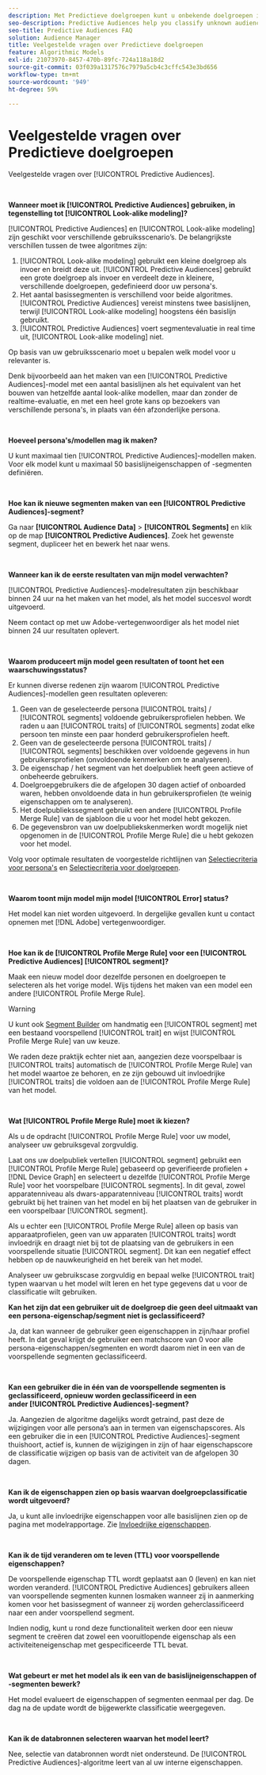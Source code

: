 ```yaml
---
description: Met Predictieve doelgroepen kunt u onbekende doelgroepen in real time indelen in verschillende persona's aan de hand van datawetenschap.
seo-description: Predictive Audiences help you classify unknown audiences into distinct personas in real-time, using data science.
seo-title: Predictive Audiences FAQ
solution: Audience Manager
title: Veelgestelde vragen over Predictieve doelgroepen
feature: Algorithmic Models
exl-id: 21073970-8457-470b-89fc-724a118a18d2
source-git-commit: 03f039a1317576c7979a5cb4c3cffc543e3bd656
workflow-type: tm+mt
source-wordcount: '949'
ht-degree: 59%

---
```


# Veelgestelde vragen over Predictieve doelgroepen

Veelgestelde vragen over [!UICONTROL Predictive Audiences].

 

**Wanneer moet ik [!UICONTROL Predictive Audiences] gebruiken, in tegenstelling tot [!UICONTROL Look-alike modeling]?**

[!UICONTROL Predictive Audiences] en [!UICONTROL Look-alike modeling] zijn geschikt voor verschillende gebruiksscenario’s. De belangrijkste verschillen tussen de twee algoritmes zijn:

1. [!UICONTROL Look-alike modeling] gebruikt een kleine doelgroep als invoer en breidt deze uit. [!UICONTROL Predictive Audiences] gebruikt een grote doelgroep als invoer en verdeelt deze in kleinere, verschillende doelgroepen, gedefinieerd door uw persona&#39;s.
1. Het aantal basissegmenten is verschillend voor beide algoritmes. [!UICONTROL Predictive Audiences] vereist minstens twee basislijnen, terwijl [!UICONTROL Look-alike modeling] hoogstens één basislijn gebruikt.
1. [!UICONTROL Predictive Audiences] voert segmentevaluatie in real time uit, [!UICONTROL Look-alike modeling] niet.

Op basis van uw gebruiksscenario moet u bepalen welk model voor u relevanter is.

Denk bijvoorbeeld aan het maken van een [!UICONTROL Predictive Audiences]-model met een aantal basislijnen als het equivalent van het bouwen van hetzelfde aantal look-alike modellen, maar dan zonder de realtime-evaluatie, en met een heel grote kans op bezoekers van verschillende persona&#39;s, in plaats van één afzonderlijke persona.

 

**Hoeveel persona&#39;s/modellen mag ik maken?**

U kunt maximaal tien [!UICONTROL Predictive Audiences]-modellen maken. Voor elk model kunt u maximaal 50 basislijneigenschappen of -segmenten definiëren.

 

**Hoe kan ik nieuwe segmenten maken van een [!UICONTROL Predictive Audiences]-segment?**

Ga naar **[!UICONTROL Audience Data]** > **[!UICONTROL Segments]** en klik op de map **[!UICONTROL Predictive Audiences]**. Zoek het gewenste segment, dupliceer het en bewerk het naar wens.

 

**Wanneer kan ik de eerste resultaten van mijn model verwachten?**

[!UICONTROL Predictive Audiences]-modelresultaten zijn beschikbaar binnen 24 uur na het maken van het model, als het model succesvol wordt uitgevoerd.

Neem contact op met uw Adobe-vertegenwoordiger als het model niet binnen 24 uur resultaten oplevert.

 

**Waarom produceert mijn model geen resultaten of toont het een waarschuwingsstatus?**

Er kunnen diverse redenen zijn waarom [!UICONTROL Predictive Audiences]-modellen geen resultaten opleveren:

1. Geen van de geselecteerde persona [!UICONTROL traits] / [!UICONTROL segments] voldoende gebruikersprofielen hebben. We raden u aan [!UICONTROL traits] of [!UICONTROL segments] zodat elke persoon ten minste een paar honderd gebruikersprofielen heeft.
1. Geen van de geselecteerde persona [!UICONTROL traits] / [!UICONTROL segments] beschikken over voldoende gegevens in hun gebruikersprofielen (onvoldoende kenmerken om te analyseren).
1. De eigenschap / het segment van het doelpubliek heeft geen actieve of onbeheerde gebruikers.
1. Doelgroepgebruikers die de afgelopen 30 dagen actief of onboarded waren, hebben onvoldoende data in hun gebruikersprofielen (te weinig eigenschappen om te analyseren).
1. Het doelpubliekssegment gebruikt een andere [!UICONTROL Profile Merge Rule] van de sjabloon die u voor het model hebt gekozen.
1. De gegevensbron van uw doelpubliekskenmerken wordt mogelijk niet opgenomen in de [!UICONTROL Profile Merge Rule] die u hebt gekozen voor het model.

Volg voor optimale resultaten de voorgestelde richtlijnen van [Selectiecriteria voor persona&#39;s](../features/algorithmic-models/predictive-audiences.md#selection-personas) en [Selectiecriteria voor doelgroepen](../features/algorithmic-models/predictive-audiences.md#selection-audience).

 

**Waarom toont mijn model mijn model [!UICONTROL Error] status?**

Het model kan niet worden uitgevoerd. In dergelijke gevallen kunt u contact opnemen met [!DNL Adobe] vertegenwoordiger.

 

**Hoe kan ik de [!UICONTROL Profile Merge Rule] voor een [!UICONTROL Predictive Audiences] [!UICONTROL segment]?**

Maak een nieuw model door dezelfde personen en doelgroepen te selecteren als het vorige model. Wijs tijdens het maken van een model een andere [!UICONTROL Profile Merge Rule].

>[!WARNING]
> U kunt ook [Segment Builder](../features/segments/segment-builder.md) om handmatig een [!UICONTROL segment] met een bestaand voorspellend [!UICONTROL trait] en wijst [!UICONTROL Profile Merge Rule] van uw keuze.
> 
> We raden deze praktijk echter niet aan, aangezien deze voorspelbaar is [!UICONTROL traits] automatisch de [!UICONTROL Profile Merge Rule] van het model waartoe ze behoren, en ze zijn gebouwd uit invloedrijke [!UICONTROL traits] die voldoen aan de [!UICONTROL Profile Merge Rule] van het model.

 

**Wat [!UICONTROL Profile Merge Rule] moet ik kiezen?**

Als u de opdracht [!UICONTROL Profile Merge Rule] voor uw model, analyseer uw gebruiksgeval zorgvuldig.

Laat ons uw doelpubliek vertellen [!UICONTROL segment] gebruikt een [!UICONTROL Profile Merge Rule] gebaseerd op geverifieerde profielen + [!DNL Device Graph] en selecteert u dezelfde [!UICONTROL Profile Merge Rule] voor het voorspelbare [!UICONTROL segments]. In dit geval, zowel apparatenniveau als dwars-apparatenniveau [!UICONTROL traits] wordt gebruikt bij het trainen van het model en bij het plaatsen van de gebruiker in een voorspelbaar [!UICONTROL segment].

Als u echter een [!UICONTROL Profile Merge Rule] alleen op basis van apparaatprofielen, geen van uw apparaten [!UICONTROL traits] wordt invloedrijk en draagt niet bij tot de plaatsing van de gebruikers in een voorspellende situatie [!UICONTROL segment]. Dit kan een negatief effect hebben op de nauwkeurigheid en het bereik van het model.

Analyseer uw gebruikscase zorgvuldig en bepaal welke [!UICONTROL trait] typen waarvan u het model wilt leren en het type gegevens dat u voor de classificatie wilt gebruiken.

**Kan het zijn dat een gebruiker uit de doelgroep die geen deel uitmaakt van een persona-eigenschap/segment niet is geclassificeerd?**

Ja, dat kan wanneer de gebruiker geen eigenschappen in zijn/haar profiel heeft. In dat geval krijgt de gebruiker een matchscore van 0 voor alle persona-eigenschappen/segmenten en wordt daarom niet in een van de voorspellende segmenten geclassificeerd.

 

**Kan een gebruiker die in één van de voorspellende segmenten is geclassificeerd, opnieuw worden geclassificeerd in een ander [!UICONTROL Predictive Audiences]-segment?**

Ja. Aangezien de algoritme dagelijks wordt getraind, past deze de wijzigingen voor alle persona’s aan in termen van eigenschapscores. Als een gebruiker die in een [!UICONTROL Predictive Audiences]-segment thuishoort, actief is, kunnen de wijzigingen in zijn of haar eigenschapscore de classificatie wijzigen op basis van de activiteit van de afgelopen 30 dagen.

 

**Kan ik de eigenschappen zien op basis waarvan doelgroepclassificatie wordt uitgevoerd?**

Ja, u kunt alle invloedrijke eigenschappen voor alle basislijnen zien op de pagina met modelrapportage. Zie [Invloedrijke eigenschappen](../features/algorithmic-models/predictive-audiences-reporting.md#influential-traits).

 

**Kan ik de tijd veranderen om te leven (TTL) voor voorspellende eigenschappen?**

De voorspellende eigenschap TTL wordt geplaatst aan 0 (leven) en kan niet worden veranderd. [!UICONTROL Predictive Audiences] gebruikers alleen van voorspellende segmenten kunnen losmaken wanneer zij in aanmerking komen voor het basissegment of wanneer zij worden geherclassificeerd naar een ander voorspellend segment.

Indien nodig, kunt u rond deze functionaliteit werken door een nieuw segment te creëren dat zowel een vooruitlopende eigenschap als een activiteiteneigenschap met gespecificeerde TTL bevat.

 


**Wat gebeurt er met het model als ik een van de basislijneigenschappen of -segmenten bewerk?**

Het model evalueert de eigenschappen of segmenten eenmaal per dag. De dag na de update wordt de bijgewerkte classificatie weergegeven.

 

**Kan ik de databronnen selecteren waarvan het model leert?**

Nee, selectie van databronnen wordt niet ondersteund. De [!UICONTROL Predictive Audiences]-algoritme leert van al uw interne eigenschappen.
